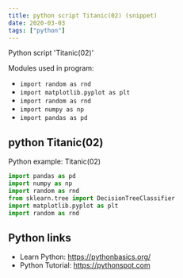 ```yaml
---
title: python script Titanic(02) (snippet)
date: 2020-03-03
tags: ["python"]
---
```

Python script 'Titanic(02)'


Modules used in program: 
* `import random as rnd`
* `import matplotlib.pyplot as plt`
* `import random as rnd`
* `import numpy as np`
* `import pandas as pd`

## python Titanic(02)

Python example: Titanic(02)

```python
import pandas as pd
import numpy as np
import random as rnd
from sklearn.tree import DecisionTreeClassifier
import matplotlib.pyplot as plt
import random as rnd

```

## Python links

- Learn Python: https://pythonbasics.org/
- Python Tutorial: https://pythonspot.com
